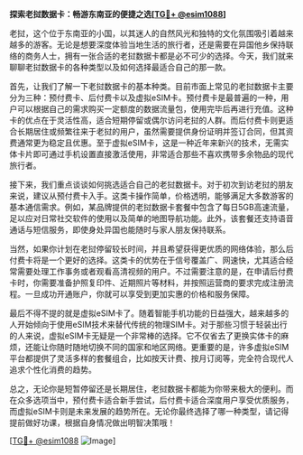 **探索老挝数据卡：畅游东南亚的便捷之选[[TG💪+ @esim1088](https://t.me/s/esim1088)]**

老挝，这个位于东南亚的小国，以其迷人的自然风光和独特的文化氛围吸引着越来越多的游客。无论是想要深度体验当地生活的旅行者，还是需要在异国他乡保持联络的商务人士，拥有一张合适的老挝数据卡都是必不可少的选择。今天，我们就来聊聊老挝数据卡的各种类型以及如何选择最适合自己的那一款。

首先，让我们了解一下老挝数据卡的基本种类。目前市面上常见的老挝数据卡主要分为三种：预付费卡、后付费卡以及虚拟eSIM卡。预付费卡是最普遍的一种，用户可以根据自己的需求购买一定额度的数据流量包，使用完毕后再进行充值。这种卡的优点在于灵活性高，适合短期停留或偶尔访问老挝的人群。而后付费卡则更适合长期居住或频繁往来于老挝的用户，虽然需要提供身份证明并签订合同，但其资费通常更为稳定且优惠。至于虚拟eSIM卡，这是一种近年来新兴的技术，无需实体卡片即可通过手机设置直接激活使用，非常适合那些不喜欢携带多余物品的现代旅行者。

接下来，我们重点谈谈如何挑选适合自己的老挝数据卡。对于初次到访老挝的朋友来说，建议从预付费卡入手。这类卡操作简单，价格透明，能够满足大多数游客的基本通信需求。例如，某品牌提供的老挝数据卡套餐中包含了每日5GB高速流量，足以应对日常社交软件的使用以及简单的地图导航功能。此外，该套餐还支持语音通话与短信服务，即使身处异国也能随时与家人朋友保持联系。

当然，如果你计划在老挝停留较长时间，并且希望获得更优质的网络体验，那么后付费卡将是一个更好的选择。这类卡的优势在于信号覆盖广、网速快，尤其适合经常需要处理工作事务或者观看高清视频的用户。不过需要注意的是，在申请后付费卡时，你需要准备护照复印件、近期照片等材料，并按照运营商的要求完成注册流程。一旦成功开通账户，你就可以享受到更加实惠的价格和服务保障。

最后不得不提的就是虚拟eSIM卡了。随着智能手机功能的日益强大，越来越多的人开始倾向于使用eSIM技术来替代传统的物理SIM卡。对于那些习惯于轻装出行的人来说，虚拟eSIM卡无疑是一个非常棒的选择。它不仅省去了更换实体卡的麻烦，还能让你随时随地切换不同的国家和地区网络。更重要的是，许多虚拟eSIM平台都提供了灵活多样的套餐组合，比如按天计费、按月订阅等，完全符合现代人追求个性化消费的趋势。

总之，无论你是短暂停留还是长期居住，老挝数据卡都能为你带来极大的便利。而在众多选项当中，预付费卡适合新手尝试，后付费卡适合深度用户享受优质服务，而虚拟eSIM卡则是未来发展的趋势所在。无论你最终选择了哪一种类型，请记得提前做好功课，根据自身情况做出明智决策哦！

[[TG💪+ @esim1088](https://t.me/s/esim1088) ![Image](https://i.postimg.cc/4NQfJmqS/Snipaste-2025-05-13-00-14-12.png)]